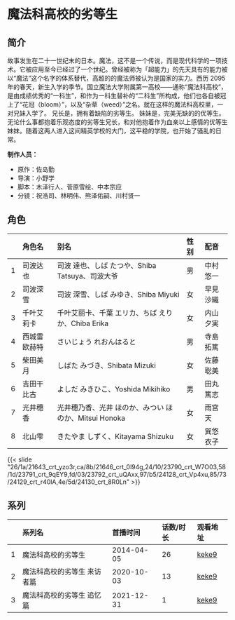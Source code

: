 # 魔法科高校的劣等生


## 简介

故事发生在二十一世纪末的日本。魔法，这不是一个传说，而是现代科学的一项技术。它被应用至今已经过了一个世纪。曾经被称为「超能力」的先天具有的能力被以“魔法”这个名字的体系替代，高超的的魔法师被认为是国家的实力。西历 2095 年的春天，新生入学的季节。国立魔法大学附属第一高校——通称“魔法科高校”，是由成绩优秀的“一科生”，和作为一科生替补的“二科生”所构成，他们也各自被冠上了“花冠（bloom）”，以及“杂草（weed）”之名。就在这样的魔法科高校里，一对兄妹入学了。
兄长是，拥有着缺陷的劣等生。
妹妹是，完美无缺的的优等生。
无论什么事都抱着乐观态度的劣等生兄长，和对他抱着作为血亲以上感情的优等生妹妹。随着这两人进入这间精英学校的大门，这平稳的学院，也开始了骚乱的日常。

**制作人员：**
- 原作：佐岛勤
- 导演：小野学
- 脚本：木泽行人、菅原雪绘、中本宗应
- 分镜：祝浩司、林明伟、熊泽佑嗣、川村贤一

## 角色

|     |   角色名   |   别名  | 性别 |  配音  |
|:--- |:------  |:----      |:---  |:--   |
| 1 | 司波达也 | 司波 達也、しば たつや、Shiba Tatsuya、司波大爷 | 男 | 中村悠一 |
| 2 | 司波深雪 | 司波 深雪、しば みゆき、Shiba Miyuki | 女 | 早見沙織 |
| 3 | 千叶艾莉卡 | 千叶艾丽卡、千葉 エリカ、ちば えりか、Chiba Erika | 女 | 内山夕実 |
| 4 | 西城雷欧赫特 | さいじょう れおんはると | 男 | 寺島拓篤 |
| 5 | 柴田美月 | しばた みづき、Shibata Mizuki | 女 | 佐藤聡美 |
| 6 | 吉田干比古 | よしだ みきひこ、Yoshida Mikihiko | 男 | 田丸篤志 |
| 7 | 光井穗香 | 光井穗乃香、光井 ほのか、みつい ほのか、Mitsui Honoka | 女 | 雨宮天 |
| 8 | 北山雫 | きたやま しずく、Kitayama Shizuku | 女 | 巽悠衣子 |

{{< slide "26/1a/21643_crt_yzo3r,ca/8b/21646_crt_0l94g,24/10/23790_crt_W7O03,58/1d/23791_crt_9qEY9,fd/03/23792_crt_uQAxx,97/b5/24128_crt_Vp4xu,85/73/24129_crt_r40lA,4e/5d/24130_crt_8R0Ln" >}}

## 系列

|     | 系列名            | 首播时间       | 话数/时长 | 观看地址                                                     |
| :-- | :------------- | :--------- | :---- | :------------------------------------------------------- |
| 1   | 魔法科高校的劣等生      | 2014-04-05 | 26    | [keke9](https://www.keke9.app/play/28469-4-250452.html)  |
| 2   | 魔法科高校的劣等生 来访者篇 | 2020-10-03 | 13    | [keke9](https://www.keke9.app/play/28468-4-250439.html)  |
| 3   | 魔法科高校的劣等生 追忆篇  | 2021-12-31 | 1     | [keke9](https://www.keke9.app/play/208802-31-96599.html) |



